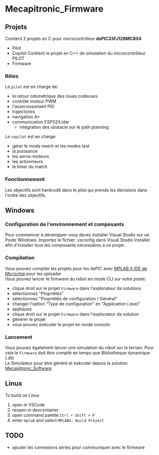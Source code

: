 # Mecapitronic_Firmware

## Projets
Contient 2 projets en C pour microcontrôleur __dsPIC33FJ128MC804__
 - Pilot
 - Copilot
Contient le projet en C++ de simulation du microcontrôleur PILOT
 - Firmware

### Rôles

Le `pilot` est en charge de:
 * le retour odométrique des roues codeuses
 * contrôle moteur PWM
 * l'asservissement PID
 * trajectoires
 * navigation A*
 * communication ESP32/Lidar
    * intégration des obstacle sur le path planning

Le `copilot` est en charge:
 * gérer le mode match et les modes test
 * la puissance
 * les servo-moteurs
 * les actionneurs
 * le timer du match

### Fonctionnement

Les objectifs sont hardcodé dans le pilot qui prends les décisions dans l'ordre des objectifs.

## Windows

### Configuration de l'environnement et composants
Pour commencer à développer vous devez installer Visual Studio sur un Poste Windows.
Importez le fichier .vsconfig dans Visual Studio Installer afin d'installer tous les composants nécessaires à ce projet.

### Compilation
Vous pouvez compiler les projets pour les dsPIC avec [MPLAB X IDE de Microchip](https://www.microchip.com/en-us/tools-resources/develop/mplab-x-ide) pour les uploader\
Vous pouvez lancer le firmware du robot en mode CLI sur votre poste:
 * clique droit sur le projet `Firmware` dans l'explorateur de solutions
 * sélectionnez "Propriétés"
 * sélectionnez "Propriétés de configuration / Général"
 * changer l'option "Type de configuration" en "Application (.exe)"
 * appliquez
 * clique droit sur le projet `Firmware` dans l'explorateur de solution
 * générer le projet
 * vous pouvez exécuter le projet en mode console

### Lancement
Vous pouvez également lancer une simulation du robot sur le terrain. Pour cela le `Firmware` doit  être compilé en temps que Bibliothèque dynamique (.dll) \
Le Simulateur pour être généré et exécuter depuis la solution [Mecapitronic_Software](https://github.com/Godeffroy/Mecapitronic_Software).

## Linux
To build on Linux
1. open in VSCode 
2. reopen in devcontainer
3. open command palette `Ctrl + Shift + P`
4. enter `mplab` and select `MPLABX: Build Project`

## TODO

 * ajouter les connexions séries pour communiquer avec le firmware
